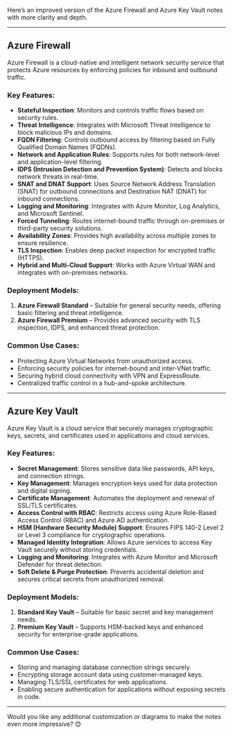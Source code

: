 Here’s an improved version of the Azure Firewall and Azure Key Vault notes with more clarity and depth.

---

## **Azure Firewall**  
Azure Firewall is a cloud-native and intelligent network security service that protects Azure resources by enforcing policies for inbound and outbound traffic.  

### **Key Features:**  
- **Stateful Inspection**: Monitors and controls traffic flows based on security rules.  
- **Threat Intelligence**: Integrates with Microsoft Threat Intelligence to block malicious IPs and domains.  
- **FQDN Filtering**: Controls outbound access by filtering based on Fully Qualified Domain Names (FQDNs).  
- **Network and Application Rules**: Supports rules for both network-level and application-level filtering.  
- **IDPS (Intrusion Detection and Prevention System)**: Detects and blocks network threats in real-time.  
- **SNAT and DNAT Support**: Uses Source Network Address Translation (SNAT) for outbound connections and Destination NAT (DNAT) for inbound connections.  
- **Logging and Monitoring**: Integrates with Azure Monitor, Log Analytics, and Microsoft Sentinel.  
- **Forced Tunneling**: Routes internet-bound traffic through on-premises or third-party security solutions.  
- **Availability Zones**: Provides high availability across multiple zones to ensure resilience.  
- **TLS Inspection**: Enables deep packet inspection for encrypted traffic (HTTPS).  
- **Hybrid and Multi-Cloud Support**: Works with Azure Virtual WAN and integrates with on-premises networks.  

### **Deployment Models:**  
1. **Azure Firewall Standard** – Suitable for general security needs, offering basic filtering and threat intelligence.  
2. **Azure Firewall Premium** – Provides advanced security with TLS inspection, IDPS, and enhanced threat protection.  

### **Common Use Cases:**  
- Protecting Azure Virtual Networks from unauthorized access.  
- Enforcing security policies for internet-bound and inter-VNet traffic.  
- Securing hybrid cloud connectivity with VPN and ExpressRoute.  
- Centralized traffic control in a hub-and-spoke architecture.  

---

## **Azure Key Vault**  
Azure Key Vault is a cloud service that securely manages cryptographic keys, secrets, and certificates used in applications and cloud services.  

### **Key Features:**  
- **Secret Management**: Stores sensitive data like passwords, API keys, and connection strings.  
- **Key Management**: Manages encryption keys used for data protection and digital signing.  
- **Certificate Management**: Automates the deployment and renewal of SSL/TLS certificates.  
- **Access Control with RBAC**: Restricts access using Azure Role-Based Access Control (RBAC) and Azure AD authentication.  
- **HSM (Hardware Security Module) Support**: Ensures FIPS 140-2 Level 2 or Level 3 compliance for cryptographic operations.  
- **Managed Identity Integration**: Allows Azure services to access Key Vault securely without storing credentials.  
- **Logging and Monitoring**: Integrates with Azure Monitor and Microsoft Defender for threat detection.  
- **Soft Delete & Purge Protection**: Prevents accidental deletion and secures critical secrets from unauthorized removal.  

### **Deployment Models:**  
1. **Standard Key Vault** – Suitable for basic secret and key management needs.  
2. **Premium Key Vault** – Supports HSM-backed keys and enhanced security for enterprise-grade applications.  

### **Common Use Cases:**  
- Storing and managing database connection strings securely.  
- Encrypting storage account data using customer-managed keys.  
- Managing TLS/SSL certificates for web applications.  
- Enabling secure authentication for applications without exposing secrets in code.  

---

Would you like any additional customization or diagrams to make the notes even more impressive? 😊